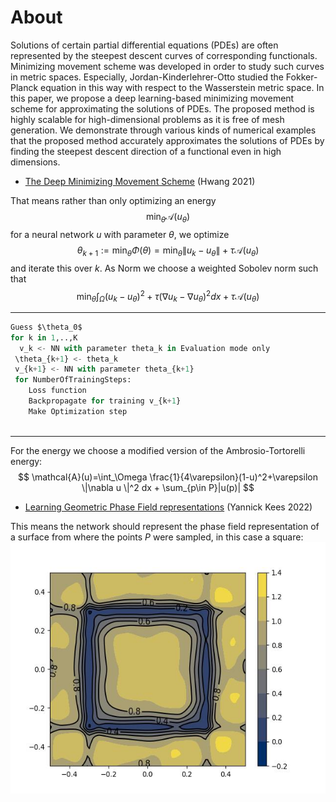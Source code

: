 

# About
Solutions of certain partial differential equations (PDEs) are often represented by the steepest descent curves of corresponding functionals. Minimizing movement scheme was developed in order to study such curves in metric spaces. Especially, Jordan-Kinderlehrer-Otto studied the Fokker-Planck equation in this way with respect to the Wasserstein metric space. In this paper, we propose a deep learning-based minimizing movement scheme for approximating the solutions of PDEs. The proposed method is highly scalable for high-dimensional problems as it is free of mesh generation. We demonstrate through various kinds of numerical examples that the proposed method accurately approximates the solutions of PDEs by finding the steepest descent direction of a functional even in high dimensions.
* [The Deep Minimizing Movement Scheme](https://arxiv.org/abs/2109.14851) (Hwang 2021)

That means rather than only optimizing an energy $$\min_\theta \mathcal{A}(u_\theta)  $$ for a neural network $u$ with parameter $\theta$, we optimize $$\theta_{k+1}:= \min_\theta \Phi(\theta) = \min_\theta \|u_k - u_\theta \| +\tau \mathcal{A}(u_\theta) $$ and iterate this over $k$. As Norm we choose a weighted Sobolev norm such that
$$\min_\theta \int_\Omega (u_k-u_\theta)^2 + \tau(\nabla u_k-\nabla u_\theta)^2 dx +\tau \mathcal{A}(u_\theta) $$


---
```python
Guess $\theta_0$
for k in 1,..,K
  v_k <- NN with parameter theta_k in Evaluation mode only
 \theta_{k+1} <- theta_k
 v_{k+1} <- NN with parameter theta_{k+1}
 for NumberOfTrainingSteps:
    Loss function 
    Backpropagate for training v_{k+1}
    Make Optimization step
 

```
---

For the energy we choose a modified version of the Ambrosio-Tortorelli energy: $$ \mathcal{A}(u)=\int_\Omega \frac{1}{4\varepsilon}(1-u)^2+\varepsilon \|\nabla u \|^2 dx + \sum_{p\in P}|u(p)|  $$
* [Learning Geometric Phase Field representations](https://drive.google.com/drive/u/0/folders/1LKQha7mYWvPzKKS2yC0zf_19FEzRlly8) (Yannick Kees 2022)

This means the network should represent the phase field representation of a surface from where the points $P$ were sampled, in this case a square:
<img src="images/pf00020.jpg" height="402pt">



